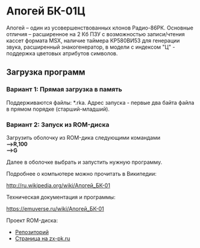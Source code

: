 # Апогей БК-01Ц

Апогей &ndash; один из усовершенствованных клонов Радио-86РК. Основные отличия &ndash; расширенное на 2 Кб ПЗУ с возможностью записи/чтения кассет формата MSX, наличие таймера КР580ВИ53 для генерации звука, расширенный знакогенератор, в модели с индексом "Ц" - поддержка цветовых атрибутов символов.

## Загрузка программ

### Вариант 1: Прямая загрузка в память

Поддерживаются файлы: *.rka. Адрес запуска - первые два байта файла в прямом порядке (старший-младший).

### Вариант 2: Запуск из ROM-диска
Загрузить оболочку из ROM-дика следующими командами<br/>
<b>--&gt;R,100</b><br/>
<b>--&gt;G</b>

Далее в оболочке выбрать и запустить нужную программу.



Подробнее о компьютере можно прочитать в Википедии:

http://ru.wikipedia.org/wiki/Апогей_БК-01

Техническая документация и программы:

https://emuverse.ru/wiki/Апогей_БК-01

Проект ROM-диска:

* [Репозиторий](https://github.com/Dovgalyuk/ApogeyROMDisk)
* [Страница на zx-pk.ru](https://zx-pk.ru/wiki/ROM-диск_для_компьютера_Апогей-БК01)